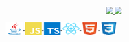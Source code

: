 <div align="center">
  <a href="https://github.com/ismael-baldim">
  <img height="180em" src="https://github-readme-stats.vercel.app/api?username=ismael-baldim&show_icons=true&theme=dark&include_all_commits=true&count_private=true"/>
  <img height="180em" src="https://github-readme-stats.vercel.app/api/top-langs/?username=ismael-baldim&layout=compact&langs_count=7&theme=dark"/>
</div>
<div style="display: inline_block"><br>
  <img align="center" alt="JavaIcon" height="30" width="40" src="https://raw.githubusercontent.com/devicons/devicon/master/icons/java/java-original.svg">
  <img align="center" alt="JsIcon" height="30" width="40" src="https://raw.githubusercontent.com/devicons/devicon/master/icons/javascript/javascript-plain.svg">
  <img align="center" alt="TsIcon" height="30" width="40" src="https://raw.githubusercontent.com/devicons/devicon/master/icons/typescript/typescript-plain.svg">
  <img align="center" alt="ReactIcon" height="30" width="40" src="https://raw.githubusercontent.com/devicons/devicon/master/icons/react/react-original.svg">
  <img align="center" alt="HTMLIcon" height="30" width="40" src="https://raw.githubusercontent.com/devicons/devicon/master/icons/html5/html5-original.svg">
  <img align="center" alt="CSSIcon" height="30" width="40" src="https://raw.githubusercontent.com/devicons/devicon/master/icons/css3/css3-original.svg">
</div>
